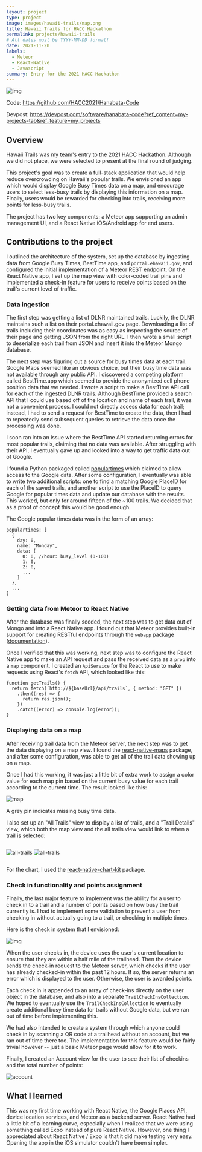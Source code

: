 ```yaml
---
layout: project
type: project
image: images/hawaii-trails/map.png
title: Hawaii Trails for HACC Hackathon
permalink: projects/hawaii-trails
# All dates must be YYYY-MM-DD format!
date: 2021-11-20
labels:
  - Meteor
  - React-Native
  - Javascript
summary: Entry for the 2021 HACC Hackathon 
---
```


![img](../images/hawaii-trails/system.jpg)

Code: https://github.com/HACC2021/Hanabata-Code

Devpost: https://devpost.com/software/hanabata-code?ref_content=my-projects-tab&ref_feature=my_projects

## Overview 

Hawaii Trails was my team's entry to the 2021 HACC Hackathon. Although we did not place, we were selected to present at the final round of judging. 

This project's goal was to create a full-stack application that would help reduce overcrowding on Hawaii's popular trails. We envisioned an app which would display Google Busy Times data on a map, and encourage users to select less-busy trails by displaying this information on a map. Finally, users would be rewarded for checking into trails, receiving more points for less-busy trails. 

The project has two key components: a Meteor app supporting an admin management UI, and a React Native iOS/Android app for end users. 

## Contributions to the project

I outlined the architecture of the system, set up the database by ingesting data from Google Busy Times, BestTime.app, and `portal.ehawaii.gov`, and configured the initial implementation of a Meteor REST endpoint. On the React Native app, I set up the map view with color-coded trail pins and implemented a check-in feature for users to receive points based on the trail's current level of traffic. 

### Data ingestion 

The first step was getting a list of DLNR maintained trails. Luckily, the DLNR maintains such a list on their portal.ehawaii.gov page. Downloading a list of trails including their coordinates was as easy as inspecting the source of their page and getting JSON from the right URL. I then wrote a small script to deserialize each trail from JSON and insert it into the Meteor Mongo database. 

The next step was figuring out a source for busy times data at each trail. Google Maps seemed like an obvious choice, but their busy time data was not available through any public API. I discovered a competing platform called BestTime.app which seemed to provide the anonymized cell phone position data that we needed. I wrote a script to make a BestTime API call for each of the ingested DLNR trails. Although BestTime provided a search API that I could use based off of the location and name of each trail, it was not a convenient process. I could not directly access data for each trail; instead, I had to send a request for BestTime to create the data, then I had to repeatedly send subsequent queries to retrieve the data once the processing was done. 

I soon ran into an issue where the BestTime API started returning errors for most popular trails, claiming that no data was available. After struggling with their API, I eventually gave up and looked into a way to get traffic data out of Google. 

I found a Python packaged called [populartimes](https://github.com/m-wrzr/populartimes) which claimed to allow access to the Google data. After some configuration, I eventually was able to write two additional scripts: one to find a matching Google PlaceID for each of the saved trails, and another script to use the PlaceID to query Google for popular times data and update our database with the results. This worked, but only for around fifteen of the ~100 trails. We decided that as a proof of concept this would be good enough. 

The Google popular times data was in the form of an array: 

```
populartimes: [
  {
    day: 0,
    name: "Monday",
    data: [
      0: 0, //hour: busy_level (0-100)
      1: 0,
      2: 0,
      ...
    ]
  },
  ...
]

```

### Getting data from Meteor to React Native

After the database was finally seeded, the next step was to get data out of Mongo and into a React Native app. I found out that Meteor provides built-in support for creating RESTful endpoints through the `webapp` package ([documentation](https://docs.meteor.com/packages/webapp.html)). 

Once I verified that this was working, next step was to configure the React Native app to make an API request and pass the received data as a `prop` into a `map` component. I created an `ApiService` for the React to use to make requests using React's `fetch` API, which looked like this: 

```
function getTrails() {
  return fetch(`http://${baseUrl}/api/trails`, { method: "GET" })
    .then((res) => {
      return res.json();
    })
    .catch((error) => console.log(error));
}
```

### Displaying data on a map

After receiving trail data from the Meteor server, the next step was to get the data displaying on a map view. I found the [react-native-maps](https://docs.expo.dev/versions/latest/sdk/map-view/) package, and after some configuration, was able to get all of the trail data showing up on a map. 

Once I had this working, it was just a little bit of extra work to assign a color value for each map pin based on the current busy value for each trail according to the current time. The result looked like this: 

![map](../images/hawaii-trails/map.png)

A grey pin indicates missing busy time data. 

I also set up an "All Trails" view to display a list of trails, and a "Trail Details" view, which both the map view and the all trails view would link to when a trail is selected:

<div style="display: flex;">

![all-trails](../images/hawaii-trails/all-trails.png)
![all-trails](../images/hawaii-trails/trail-detail-busy.png)

</div>

For the chart, I used the [react-native-chart-kit](https://www.npmjs.com/package/react-native-chart-kit) package. 

### Check in functionality and points assignment

Finally, the last major feature to implement was the ability for a user to check in to a trail and a number of points based on how busy the trail currently is. I had to implement some validation to prevent a user from checking in without actually going to a trail, or checking in multiple times. 

Here is the check in system that I envisioned: 

![img](../images/hawaii-trails/check-in-flow.png)

When the user checks in, the device uses the user's current location to ensure that they are within a half mile of the trailhead. Then the device sends the check-in request to the Meteor server, which checks if the user has already checked-in within the past 12 hours. If so, the server returns an error which is displayed to the user. Otherwise, the user is awarded points. 

Each check in is appended to an array of check-ins directly on the user object in the database, and also into a separate `TrailCheckInsCollection`. We hoped to eventually use the `TrailCheckInsCollection` to eventually create additional busy time data for trails without Google data, but we ran out of time before implementing this. 

We had also intended to create a system through which anyone could check in by scanning a QR code at a trailhead without an account, but we ran out of time there too. The implementation for this feature would be fairly trivial however -- just a basic Meteor page would allow for it to work. 

Finally, I created an Account view for the user to see their list of checkins and the total number of points: 

![account](../images/hawaii-trails/account.png)

## What I learned

This was my first time working with React Native, the Google Places API, device location services, and Meteor as a backend server. React Native had a little bit of a learning curve, especially when I realized that we were using something called Expo instead of pure React Native. However, one thing I appreciated about React Native / Expo is that it did make testing very easy. Opening the app in the iOS simulator couldn't have been simpler. 